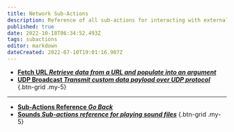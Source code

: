 ```yaml
---
title: Network Sub-Actions
description: Reference of all sub-actions for interacting with external networks or URL's
published: true
date: 2022-10-18T06:34:52.493Z
tags: subactions
editor: markdown
dateCreated: 2022-07-10T19:01:16.907Z
---
```


- [<i class="mdi mdi-cloud-search primary--text"></i> **Fetch URL *Retrieve data from a URL and populate into an argument***](/Sub-Actions/Network/Fetch-URL)
- [<i class="mdi mdi-cloud-upload primary--text"></i> **UDP Broadcast *Transmit custom data payload over UDP protocol***](/Sub-Actions/Network/UDP-Broadcast)
{.btn-grid .my-5}

---

- [<i class="mdi mdi-chevron-left"></i>**Sub-Actions Reference *Go Back***](/en/Sub-Actions)
- [<i class="mdi mdi-volume-high primary--text"></i> **Sounds *Sub-actions reference for playing sound files***](/en/Sub-Actions/Sounds)
{.btn-grid .my-5}
